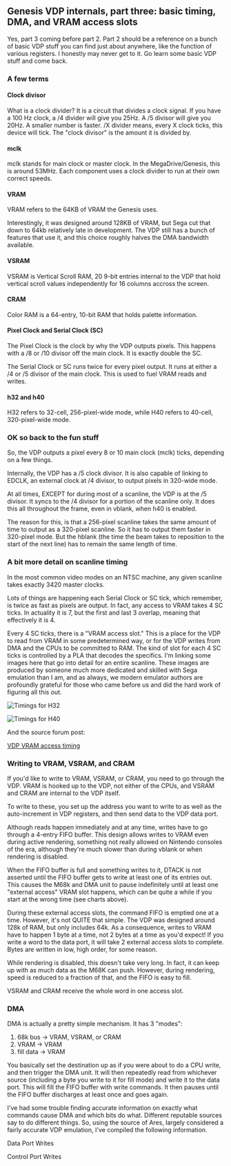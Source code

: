 ## Genesis VDP internals, part three: basic timing, DMA, and VRAM access slots

Yes, part 3 coming before part 2. Part 2 should be a reference on a bunch of basic VDP stuff you can find just about anywhere, like the function of various registers. I honestly may never get to it. Go learn some basic VDP stuff and come back.

### A few terms
#### Clock divisor

What is a clock divider? It is a circuit that divides a clock signal. If you have a 100 Hz clock, a /4 divider will give you 25Hz. A /5 divisor will give you 20Hz. A smaller number is faster. /X divider means, every X clock ticks, this device will tick. The "clock divisor" is the amount it is divided by.

#### mclk
mclk stands for main clock or master clock. In the MegaDrive/Genesis, this is around 53MHz. Each component uses a clock divider to run at their own correct speeds.

#### VRAM

VRAM refers to the 64KB of VRAM the Genesis uses.

Interestingly, it was designed around 128KB of VRAM, but Sega cut that down to 64kb relatively late in development. The VDP still has a bunch of features that use it, and this choice roughly halves the DMA bandwidth available.

#### VSRAM

VSRAM is Vertical Scroll RAM, 20 9-bit entries internal to the VDP that hold vertical scroll values independently for 16 columns accross the screen.

#### CRAM
Color RAM is a 64-entry, 10-bit RAM that holds palette information.

#### Pixel Clock and Serial Clock (SC)
The Pixel Clock is the clock by why the VDP outputs pixels. This happens with a /8 or /10 divisor off the main clock. It is exactly double the SC.

The Serial Clock or SC runs twice for every pixel output. It runs at either a /4 or /5 divisor of the main clock. This is used to fuel VRAM reads and writes.

#### h32 and h40
H32 refers to 32-cell, 256-pixel-wide mode, while H40 refers to 40-cell, 320-pixel-wide mode.

### OK so back to the fun stuff

So, the VDP outputs a pixel every 8 or 10 main clock (mclk) ticks, depending on a few things.

Internally, the VDP has a /5 clock divisor. It is also capable of linking to EDCLK, an external clock at /4 divisor, to output pixels in 320-wide mode.

At all times, EXCEPT for during most of a scanline, the VDP is at the /5 divisor. It syncs to the /4 divisor for a portion of the scanline only. It does this all throughout the frame, even in vblank, when h40 is enabled.

The reason for this, is that a 256-pixel scanline takes the same amount of time to output as a 320-pixel scanline. So it has to output them faster in 320-pixel mode. But the hblank (the time the beam takes to reposition to the start of the next line) has to remain the same length of time.

### A bit more detail on scanline timing

In the most common video modes on an NTSC machine, any given scanline takes exactly 3420 master clocks.

Lots of things are happening each Serial Clock or SC tick, which remember, is twice as fast as pixels are output. In fact, any access to VRAM takes 4 SC ticks. In actuality it is 7, but the first and last 3 overlap, meaning that effectively it is 4.

Every 4 SC ticks, there is a "VRAM access slot." This is a place for the VDP to read from VRAM in some predetermined way, or for the VDP writes from DMA and the CPUs to be committed to RAM. The kind of slot for each 4 SC ticks is controlled by a PLA that decodes the specifics. I'm linking some images here that go into detail for an entire scanline. These images are produced by someone much more dedicated and skilled with Sega emulation than I am, and as always, we modern emulator authors are profoundly grateful for those who came before us and did the hard work of figuring all this out.

![Timings for H32](http://nemesis.hacking-cult.org/MegaDrive/Documentation/VDP/VDP%20VRAM%20timing%20H32%20-%20small.png)

![Timings for H40](http://nemesis.hacking-cult.org/MegaDrive/Documentation/VDP/VDP%20VRAM%20timing%20H40%20-%20small.png)

And the source forum post:

[VDP VRAM access timing](https://gendev.spritesmind.net/forum/viewtopic.php?f=22&t=851)

### Writing to VRAM, VSRAM, and CRAM
If you'd like to write to VRAM, VSRAM, or CRAM, you need to go through the VDP. VRAM is hooked up to the VDP, not either of the CPUs, and VSRAM and CRAM are internal to the VDP itself.

To write to these, you set up the address you want to write to as well as the auto-increment in VDP registers, and then send data to the VDP data port.

Although reads happen immediately and at any time, writes have to go through a 4-entry FIFO buffer. This design allows writes to VRAM even during active rendering, something not really allowed on Nintendo consoles of the era, although they're much slower than during vblank or when rendering is disabled.

When the FIFO buffer is full and something writes to it, DTACK is not asserted until the FIFO buffer gets to write at least one of its entries out. This causes the M68k and DMA unit to pause indefinitely until at least one "external access" VRAM slot happens, which can be quite a while if you start at the wrong time (see charts above).

During these external access slots, the command FIFO is emptied one at a time. However, it's not QUITE that simple. The VDP was designed around 128k of RAM, but only includes 64k. As a consequence, writes to VRAM have to happen 1 byte at a time, not 2 bytes at a time as you'd expect! If you write a word to the data port, it will take 2 external access slots to complete. Bytes are written in low, high order, for some reason.

While rendering is disabled, this doesn't take very long. In fact, it can keep up with as much data as the M68K can push. However, during rendering, speed is reduced to a fraction of that, and the FIFO is easy to fill.

VSRAM and CRAM receive the whole word in one access slot.

### DMA

DMA is actually a pretty simple mechanism. It has 3 "modes":

1. 68k bus -> VRAM, VSRAM, or CRAM
2. VRAM -> VRAM
3. fill data -> VRAM

You basically set the destination up as if you were about to do a CPU write, and then trigger the DMA unit. It will then repeatedly read from whichever source (including a byte you write to it for fill mode) and write it to the data port. This will fill the FIFO buffer with write commands. It then pauses until the FIFO buffer discharges at least once and goes again.

I've had some trouble finding accurate information on exactly what commands cause DMA and which bits do what. Different reputable sources say to do different things. So, using the source of Ares, largely considered a fairly accurate VDP emulation, I've compiled the following information.


Data Port Writes


Control Port Writes